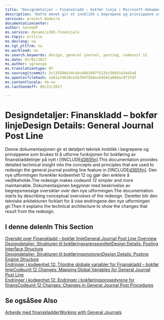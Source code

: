 ```yaml
---
title: "Designdetaljer – Finanskladd – bokfør linje | Microsoft-dokumentasjon"
description: "Dette emnet gir et innblikk i begrepene og prinsippene som brukes til å utforme funksjonen for bokføring av finanskladdelinjer på nytt i [!INCLUDE[d365fin](includes/d365fin_md.md)]."
services: project-madeira
documentationcenter: 
author: SorenGP
ms.service: dynamics365-financials
ms.topic: article
ms.devlang: na
ms.tgt_pltfrm: na
ms.workload: na
ms.search.keywords: design, general journal, posting, codeunit 12
ms.date: 07/01/2017
ms.author: sgroespe
ms.translationtype: HT
ms.sourcegitcommit: 2c13559bb3dc44cdb61697f5135c5b931e34d2a8
ms.openlocfilehash: a161a74018ce1b7b975bdacb9542a8b0ac9f37df
ms.contentlocale: nb-no
ms.lasthandoff: 09/22/2017

---
```

# <a name="design-details-general-journal-post-line"></a><span data-ttu-id="ceccd-103">Designdetaljer: Finanskladd – bokfør linje</span><span class="sxs-lookup"><span data-stu-id="ceccd-103">Design Details: General Journal Post Line</span></span>
<span data-ttu-id="ceccd-104">Denne dokumentasjonen gir et detaljert teknisk innblikk i begrepene og prinsippene som brukes til å utforme funksjonen for bokføring av finanskladdelinjer på nytt i [!INCLUDE[d365fin](includes/d365fin_md.md)].</span><span class="sxs-lookup"><span data-stu-id="ceccd-104">This documentation provides detailed technical insight into the concepts and principles that are used to redesign the general journal posting line feature in [!INCLUDE[d365fin](includes/d365fin_md.md)].</span></span> <span data-ttu-id="ceccd-105">Den nye utformingen forenkler kodeenhet 12 og gjør den enklere å vedlikeholde.</span><span class="sxs-lookup"><span data-stu-id="ceccd-105">The redesign makes codeunit 12 simpler and more maintainable.</span></span> <span data-ttu-id="ceccd-106">Dokumentasjonen begynner med beskrivelse av begrepsmessige oversikter over den nye utformingen.</span><span class="sxs-lookup"><span data-stu-id="ceccd-106">The documentation starts by describing conceptual overviews of the redesign.</span></span> <span data-ttu-id="ceccd-107">Deretter blir den tekniske arkitekturen forklart for å vise endringene den nye utformingen gir.</span><span class="sxs-lookup"><span data-stu-id="ceccd-107">Then it explains the technical architecture to show the changes that result from the redesign.</span></span>  

## <a name="in-this-section"></a><span data-ttu-id="ceccd-108">I denne delen</span><span class="sxs-lookup"><span data-stu-id="ceccd-108">In This Section</span></span>  
[<span data-ttu-id="ceccd-109">Oversikt over Finanskladd – bokfør linje</span><span class="sxs-lookup"><span data-stu-id="ceccd-109">General Journal Post Line Overview</span></span>](design-details-general-journal-post-line-overview.md)  
[<span data-ttu-id="ceccd-110">Designdetaljer: Strukturen til bokføringsgrensesnittet</span><span class="sxs-lookup"><span data-stu-id="ceccd-110">Design Details: Posting Interface Structure</span></span>](design-details-posting-interface-structure.md)  
[<span data-ttu-id="ceccd-111">Designdetaljer: Strukturen til bokføringsmotoren</span><span class="sxs-lookup"><span data-stu-id="ceccd-111">Design Details: Posting Engine Structure</span></span>](design-details-posting-engine-structure.md)  
[<span data-ttu-id="ceccd-112">Endringer i kodeenhet 12: Tilordne globale variabler for Finanskladd – bokfør linje</span><span class="sxs-lookup"><span data-stu-id="ceccd-112">Codeunit 12 Changes: Mapping Global Variables for General Journal Post Line</span></span>](design-details-codeunit-12-changes-mapping-global-variables-for-general-journal-post-line.md)  
[<span data-ttu-id="ceccd-113">Endringer i kodeenhet 12: Endringer i bokføringsprosedyrene for finans</span><span class="sxs-lookup"><span data-stu-id="ceccd-113">Codeunit 12 Changes: Changes in General Journal Post Procedures</span></span>](design-details-codeunit-12-changes-changes-in-general-journal-post-procedures.md)  

## <a name="see-also"></a><span data-ttu-id="ceccd-114">Se også</span><span class="sxs-lookup"><span data-stu-id="ceccd-114">See Also</span></span>  
[<span data-ttu-id="ceccd-115">Arbeide med finanskladder</span><span class="sxs-lookup"><span data-stu-id="ceccd-115">Working with General Journals</span></span>](ui-work-general-journals.md)

